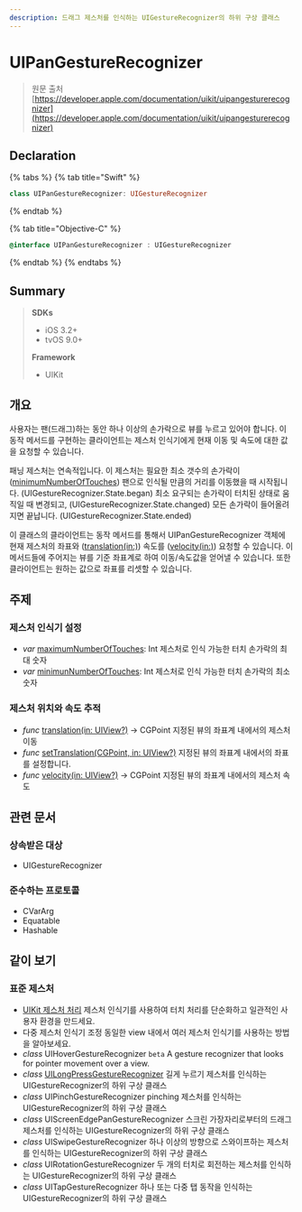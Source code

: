 ```yaml
---
description: 드래그 제스처를 인식하는 UIGestureRecognizer의 하위 구상 클래스
---
```


# UIPanGestureRecognizer

> 원문 출처  
> [https://developer.apple.com/documentation/uikit/uipangesturerecognizer](https://developer.apple.com/documentation/uikit/uipangesturerecognizer)

## Declaration

{% tabs %}
{% tab title="Swift" %}
```swift
class UIPanGestureRecognizer: UIGestureRecognizer
```
{% endtab %}

{% tab title="Objective-C" %}
```objectivec
@interface UIPanGestureRecognizer : UIGestureRecognizer
```
{% endtab %}
{% endtabs %}

## Summary

> **SDKs**
>
> * iOS 3.2+
> * tvOS 9.0+
>
> **Framework**
>
> * UIKit

## 개요

사용자는 팬\(드래그\)하는 동안 하나 이상의 손가락으로 뷰를 누르고 있어야 합니다. 이 동작 메서드를 구현하는 클라이언트는 제스처 인식기에게 현재 이동 및 속도에 대한 값을 요청할 수 있습니다.

패닝 제스처는 연속적입니다. 이 제스처는 필요한 최소 갯수의 손가락이 \([minimumNumberOfTouches](minimunnumberoftouches.md)\) 팬으로 인식될 만큼의 거리를 이동했을 때 시작됩니다. \(UIGestureRecognizer.State.began\) 최소 요구되는 손가락이 터치된 상태로 움직일 때 변경되고, \(UIGestureRecognizer.State.changed\) 모든 손가락이 들어올려지면 끝납니다. \(UIGestureRecognizer.State.ended\)

이 클래스의 클라이언트는 동작 메서드를 통해서 UIPanGestureRecognizer 객체에 현재 제스처의 좌표와 \([translation\(in:\)](translation-in.md)\) 속도를 \([velocity\(in:\)](velocity-in.md)\) 요청할 수 있습니다. 이 메서드들에 주어지는 뷰를 기준 좌표계로 하여 이동/속도값을 얻어낼 수 있습니다. 또한 클라이언트는 원하는 값으로 좌표를 리셋할 수 있습니다.

## 주제

### 제스처 인식기 설정

* _var_ [maximumNumberOfTouches](maximumnumberoftouches.md): Int 제스처로 인식 가능한 터치 손가락의 최대 숫자
* _var_ [minimunNumberOfTouches](minimunnumberoftouches.md): Int 제스처로 인식 가능한 터치 손가락의 최소 숫자

### 제스처 위치와 속도 추적

* _func_ [translation\(in: UIView?\)](translation-in.md) -&gt; CGPoint 지정된 뷰의 좌표계 내에서의 제스처 이동
* _func_ [setTranslation\(CGPoint, in: UIView?\)](settranslation-_-in.md) 지정된 뷰의 좌표계 내에서의 좌표를 설정합니다.
* _func_ [velocity\(in: UIView?\)](velocity-in.md) -&gt; CGPoint 지정된 뷰의 좌표계 내에서의 제스처 속도

## 관련 문서

### 상속받은 대상

* UIGestureRecognizer

### 준수하는 프로토콜

* CVarArg
* Equatable
* Hashable

## 같이 보기

### 표준 제스처

* [UIKit 제스처 처리](../handling_uikit_gestures.md) 제스처 인식기를 사용하여 터치 처리를 단순화하고 일관적인 사용자 환경을 만드세요.
* 다중 제스처 인식기 조정 동일한 view 내에서 여러 제스처 인식기를 사용하는 방법을 알아보세요.
* _class_ UIHoverGestureRecognizer `beta` A gesture recognizer that looks for pointer movement over a view.
* _class_ [UILongPressGestureRecognizer](../uilongpressgesturerecognizer.md) 길게 누르기 제스처를 인식하는 UIGestureRecognizer의 하위 구상 클래스
* _class_ UIPinchGestureRecognizer pinching 제스처를 인식하는 UIGestureRecognizer의 하위 구상 클래스
* _class_ UIScreenEdgePanGestureRecognizer 스크린 가장자리로부터의 드래그 제스처를 인식하는 UIGestureRecognizer의 하위 구상 클래스
* _class_ UISwipeGestureRecognizer 하나 이상의 방향으로 스와이프하는 제스처를 인식하는 UIGestureRecognizer의 하위 구상 클래스
* _class_ UIRotationGestureRecognizer 두 개의 터치로 회전하는 제스처를 인식하는 UIGestureRecognizer의 하위 구상 클래스
* _class_ UITapGestureRecognizer 하나 또는 다중 탭 동작을 인식하는 UIGestureRecognizer의 하위 구상 클래스

